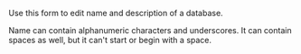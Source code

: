 Use this form to edit name and description of a database. 

Name can contain alphanumeric characters and underscores. It can contain
spaces as well, but it can't start or begin with a space.
